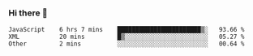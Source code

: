 ### Hi there 👋

<!--START_SECTION:waka-->

```text
JavaScript    6 hrs 7 mins    ███████████████████████▒░   93.66 %
XML           20 mins         █▒░░░░░░░░░░░░░░░░░░░░░░░   05.27 %
Other         2 mins          ░░░░░░░░░░░░░░░░░░░░░░░░░   00.64 %
```

<!--END_SECTION:waka-->
